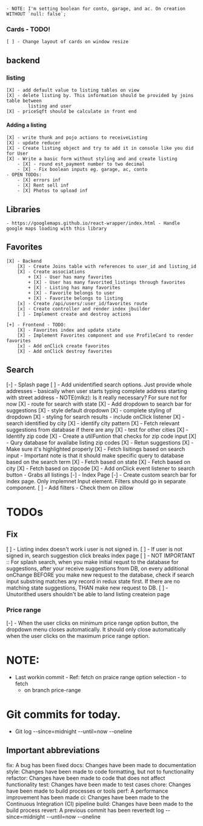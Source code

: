     - NOTE: I'm setting boolean for conto, garage, and ac. On creation WITHOUT `null: false`;

### Cards - TODO!
    [ ] - Change layout of cards on window resize


## backend
### listing
    [X] - add default value to listing tables on view
    [X] - delete listing by. This information should be provided by joins table between
            listing and user
    [X] - priceSqft should be calculate in front end

#### Adding a listing
    [X] - write thunk and pojo actions to receiveListing
    [X] - update reducer
    [X] - Create listing object and try to add it in console like you did for User
    [X] - Write a basic form without styling and and create listing
        - [X] - round est_payment number to two decimal
        - [X] - Fix boolean inputs eg. garage, ac, conto
    - OPEN TODOs:
        - [X] errors inf
        - [X] Rent sell inf
        - [X] Photos to upload inf

## Libraries
    - https://googlemaps.github.io/react-wrapper/index.html - Handle google maps loading with this library

## Favorites
    [X] - Backend
        [X] - Create Joins table with references to user_id and listing_id
        [X] - Create associations
            + [X] - User has many favorites
            + [X] - User has many favorited_listings through favorites
            + [X] - Listing has many favorites
            + [X] - Favorite belongs to user
            + [X] - Favorite belongs to listing
        [x] - Create /api/users/:user_id/favorites route
        [x] - Create controller and render index jbuilder
        [ ] - Implement create and destroy actions

    [+] - Frontend - TODO:
        [X] - Favorites index and update state
        [X] - Implement Favorites component and use ProfileCard to render favorites
        [x] - Add onClick create favorites
        [X] - Add onClick destroy favorites

## Search
[-] - Splash page
    [ ] - Add unidentified search options. Just provide whole addresses -
          basically when user starts typing complete address starting with
          street address - NOTE(mlkz): Is it really necessary? For sure not
          for now
    [X] - route for search with state
    [X] - Add dropdown to search bar for suggestions
    [X] - style default dropdown
    [X] - complete styling of dropdown
        [X] - styling for search results - include onClick listener
    [X] - search identified by city
        [X] - identify city pattern
        [X] - Fetch relevant suggestions from database if there are any
        [X] - test for other cities
    [X] - Identify zip code
        [X] - Create a utilFuntion that checks for zip code input
        [X] - Qury database for availabe listing zip codes
        [X] - Retun suggestions
        [X] - Make sure it's highlighted properly
    [X] - Fetch lisitings based on search input - Important note is that
          it should make specific query to database based on the search term
        [X] - Fetch based on state
        [X] - Fetch based on city
        [X] - Fetch based on zipcode
    [X] - Add onClick event listener to search button - Grabs all listings
[-] - Index Page
    [-] - Create custom search bar for index page. Only implemnet Input
          element. Filters should go in separate component.
    [ ] - Add filters - Check them on zillow




# TODOs


## Fix
[ ] - Listing index doesn't work i user is not signed in.
[ ] - If user is not signed in, search suggestion click breaks index page
[ ] - NOT IMPORTANT :: For splash search, when you make initial requst to the database for
      suggestions, after your receive suggestions from DB, on every additional
      onChange BEFORE you make new request to the database, check if search
      input substring matches any record in redux state first. If there are
      no matching state suggestions, THAN make new request to DB.
[ ] - Unutorithed users shouldn't be able to land listing createion page

### Price range
[-] - When the user clicks on minimum price range option button, the dropdown
      menu closes automatically. It should only close automatically when the
      user clicks on the maximum price range option.

# NOTE:
- Last workin commit - Ref: fetch on praice range option selection - to fetch
    - on branch price-range

# Git commits for today.

- Git log --since=midnight --until=now --oneline

## Important abbreviations

fix: A bug has been fixed
docs: Changes have been made to documentation
style: Changes have been made to code formatting, but not to functionality
refactor: Changes have been made to code that does not affect functionality
test: Changes have been made to test cases
chore: Changes have been made to build processes or tools
perf: A performance improvement has been made
ci: Changes have been made to the Continuous Integration (CI) pipeline
build: Changes have been made to the build process
revert: A previous commit has been revertedt log --since=midnight --until=now --oneline

